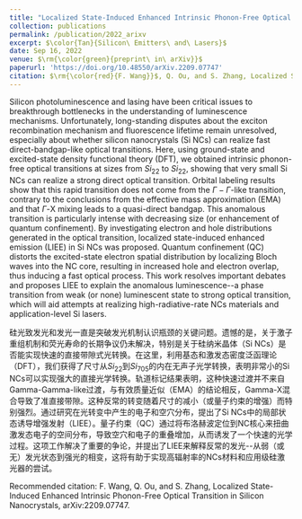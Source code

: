 ```yaml
---
title: "Localized State-Induced Enhanced Intrinsic Phonon-Free Optical Transition in Silicon Nanocrystals"
collection: publications
permalink: /publication/2022_arixv
excerpt: $\color{Tan}{Silicon\ Emitters\ and\ Lasers}$
date: Sep 16, 2022
venue: $\rm{\color{green}{preprint\ in\ arXiv}}$
paperurl: 'https://doi.org/10.48550/arXiv.2209.07747'
citation: $\rm{\color{red}{F. Wang}}$, Q. Ou, and S. Zhang, Localized State-Induced Enhanced Intrinsic Phonon-Free Optical Transition in Silicon Nanocrystals, arXiv:2209.07747.
---
```

Silicon photoluminescence and lasing have been critical issues to breakthrough bottlenecks in the understanding of luminescence mechanisms. Unfortunately, long-standing disputes about the exciton recombination mechanism and fluorescence lifetime remain unresolved, especially about whether silicon nanocrystals (Si NCs) can realize fast direct-bandgap-like optical transitions. Here, using ground-state and excited-state density functional theory (DFT), we obtained intrinsic phonon-free optical transitions at sizes from $Si_22$ to $Si_22$, showing that very small Si NCs can realize a strong direct optical transition. Orbital labeling results show that this rapid transition does not come from the $\Gamma-\Gamma$-like transition, contrary to the conclusions from the effective mass approximation (EMA) and that $\Gamma$-X mixing leads to a quasi-direct bandgap. This anomalous transition is particularly intense with decreasing size (or enhancement of quantum confinement). By investigating electron and hole distributions generated in the optical transition, localized state-induced enhanced emission (LIEE) in Si NCs was proposed. Quantum confinement (QC) distorts the excited-state electron spatial distribution by localizing Bloch waves into the NC core, resulting in increased hole and electron overlap, thus inducing a fast optical process. This work resolves important debates and proposes LIEE to explain the anomalous luminescence--a phase transition from weak (or none) luminescent state to strong optical transition, which will aid attempts at realizing high-radiative-rate NCs materials and application-level Si lasers.


硅光致发光和发光一直是突破发光机制认识瓶颈的关键问题。遗憾的是，关于激子重组机制和荧光寿命的长期争议仍未解决，特别是关于硅纳米晶体（Si NCs）是否能实现快速的直接带隙式光转换。在这里，利用基态和激发态密度泛函理论（DFT），我们获得了尺寸从$Si_22$到$Si_705$的内在无声子光学转换，表明非常小的Si NCs可以实现强大的直接光学转换。轨道标记结果表明，这种快速过渡并不来自Gamma-Gamma-like过渡，与有效质量近似（EMA）的结论相反，Gamma-X混合导致了准直接带隙。这种反常的转变随着尺寸的减小（或量子约束的增强）而特别强烈。通过研究在光转变中产生的电子和空穴分布，提出了Si NCs中的局部状态诱导增强发射（LIEE）。量子约束（QC）通过将布洛赫波定位到NC核心来扭曲激发态电子的空间分布，导致空穴和电子的重叠增加，从而诱发了一个快速的光学过程。这项工作解决了重要的争论，并提出了LIEE来解释反常的发光--从弱（或无）发光状态到强光的相变，这将有助于实现高辐射率的NCs材料和应用级硅激光器的尝试。

Recommended citation: F. Wang, Q. Ou, and S. Zhang, Localized State-Induced Enhanced Intrinsic Phonon-Free Optical Transition in Silicon Nanocrystals, arXiv:2209.07747.


